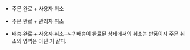 - 주문 완료 + 사용자 취소
- 주문 완료 + 관리자 취소


- ~~배송 완료 + 사용자 취소 -> ?~~
배송이 완료된 상태에서의 취소는 반품이지 주문 취소의 영역은 아닌 거 같다.